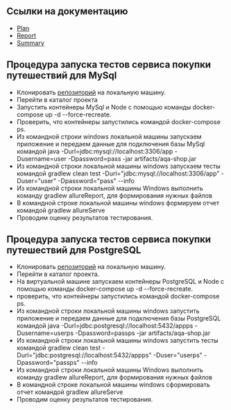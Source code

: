 ## Ссылки на документацию

* [Plan](https://github.com/Chikhareva/Diplom2/blob/master/DiplomDocs/Plan.md)
* [Report](https://github.com/Chikhareva/Diplom2/blob/master/DiplomDocs/Report.md)
* [Summary](https://github.com/Chikhareva/Diplom2/blob/master/DiplomDocs/Summary.md)

## Процедура запуска тестов сервиса покупки путешествий для MySql

* Клонировать [репозиторий](https://github.com/Chikhareva/Diplom2) на локальную машину.
* Перейти в каталог проекта
* Запустить контейнеры MySql и Node c помощью команды docker-compose up -d --force-recreate.
* Проверить, что контейнеры запустились командой docker-compose ps.
* Из командной строки windows локальной машины запускаем приложение и передаем данные для подключения базы MySql командой java -Durl=jdbc:mysql://localhost:3306/app -Dusername=user -Dpassword=pass -jar artifacts/aqa-shop.jar
* Из командной строки локальной машины windows запускаем тесты командой gradlew clean test -Durl="jdbc:mysql://localhost:3306/app" -Duser="user" -Dpassword="pass" --info
* Из командной строки локальной машины Windows выполнить команду gradlew allureReport, для формирования нужных файлов
* В командной строке локальной машины windows формируем отчет командой gradlew allureServe
* Проводим оценку результатов тестирования.

## Процедура запуска тестов сервиса покупки путешествий для PostgreSQL

* Клонировать [репозиторий](https://github.com/Chikhareva/Diplom2) на локальную машину.
* Перейти в каталог проекта. 
* На виртуальной машине запускаем контейнеры PostgreSQL и Node c помощью команды docker-compose up -d --force-recreate.
* проверить, что контейнеры запустились командой docker-compose ps.
* Из командной строки локальной машины windows запустить приложение и передаем данные для подключения базы PostgreSQL командой java -Durl=jdbc:postgresql://localhost:5432/appps -Dusername=userps -Dpassword=passps -jar artifacts/aqa-shop.jar
* Из командной строки локальной машины windows запустить тесты командой gradlew clean test -Durl="jdbc:postgresql://localhost:5432/appps" -Duser="userps" -Dpassword="passps" --info
* Из командной строки локальной машины Windows выполнить команду gradlew allureReport, для формирования нужных файлов
* В командной строке локальной машины windows сформировать отчет командой gradlew allureServe
* Проводим оценку результатов тестирования.
